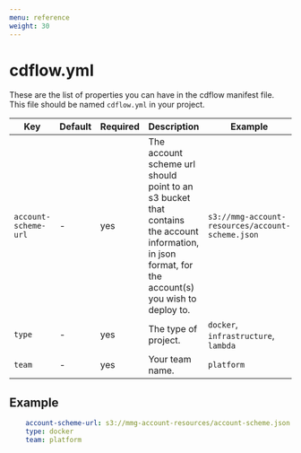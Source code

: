 ```yaml
---
menu: reference
weight: 30
---
```


# cdflow.yml

These are the list of properties you can have in the cdflow manifest file. This file should be named `cdflow.yml` in your project.

| Key | Default | Required | Description | Example |
| --- | ------- | -------- | ----------- | ------- |
| `account-scheme-url` | - | yes | The account scheme url should point to an s3 bucket that contains the account information, in json format, for the account(s) you wish to deploy to. | `s3://mmg-account-resources/account-scheme.json` |
| `type` | - | yes | The type of project. | `docker`, `infrastructure`, `lambda` |
| `team` | - | yes | Your team name. | `platform` |

## Example

```yaml
    account-scheme-url: s3://mmg-account-resources/account-scheme.json
    type: docker
    team: platform
```
